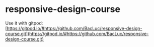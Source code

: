 # responsive-design-course

Use it with gitpod: [https://gitpod.io/#https://github.com/BacLuc/responsive-design-course.git](https://gitpod.io/#https://github.com/BacLuc/responsive-design-course.git)
